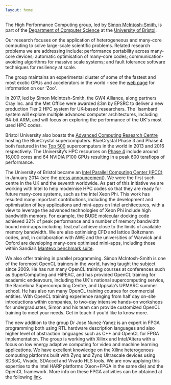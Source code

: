 ```yaml
---
layout: home
---
```


The High Performance Computing group, led by [Simon McIntosh-Smith](http://uob-hpc.github.io/SimonMS/), is part of the [Department of Computer Science](https://www.cs.bris.ac.uk) at the [University of Bristol](http://www.bristol.ac.uk).

Our research focuses on the application of heterogeneous and many-core computing to solve large-scale scientific problems. Related research problems we are addressing include: performance portability across many-core devices; automatic optimisation of many-core codes; communication-avoiding algorithms for massive scale systems; and fault tolerance software techniques for resiliency at scale.

The group maintains an experimental cluster of some of the fastest and most exotic GPUs and accelerators in the world - see the [web page](/zoo) for information on our ‘Zoo'.

In 2017, led by Simon McIntosh-Smith, the GW4 Alliance, along partners Cray Inc. and the Met Office were awarded £3m by EPSRC to deliver a new production Tier 2 HPC system for UK-based researchers. The 'Isambard' system will explore multiple advanced computer architectures, including 64-bit ARM, and will focus on exploring the performance of the UK's most used HPC codes.

Bristol University also boasts the [Advanced Computing Research Centre](https://www.acrc.bris.ac.uk/) hosting the BlueCrystal supercomputers. BlueCrystal Phase 3 and Phase 4 both featured in the [Top 500](http://www.top500.org/) supercomputers in the world in 2013 and 2016 respectively. The University’s HPC resources on [Phase 4](https://www.acrc.bris.ac.uk/acrc/news.htm#BC4) include around 16,000 cores and 64 NVIDIA P100 GPUs resulting in a peak 600 teraflops of performance.

The University of Bristol became an [Intel Parallel Computing Center (IPCC)](https://software.intel.com/en-us/ipcc) in January 2014 (see the [press announcement](http://www.bristol.ac.uk/news/2014/january/10099.html)). We were the first such centre in the UK and the seventh worldwide. As part of this initiative we are working with Intel to help modernise HPC codes so that they are ready for future many-core systems, such as the Intel Xeon Phi.
This work has resulted many important contributions, including the development and optimisation of key applications and mini-apps on Intel architectures, with a view to leverage the advanced technologies of Xeon Phi include high bandwidth memory.
For example, the BUDE molecular docking code achieved 32% of peak performance and a number of memory bandwidth bound mini-apps including TeaLeaf achieve close to the limits of available memory bandwidth. We are also optimising CFD and lattice Boltzmann codes, and, in collaboration with AWE and the universities of Warwick and Oxford are developing many-core optimised mini-apps, including those within Sandia’s [Mantevo benchmark suite](https://mantevo.org).

We also offer training in parallel programming. Simon McIntosh-Smith is one of the foremost OpenCL trainers in the world, having taught the subject since 2009. He has run many OpenCL training courses at conferences such as SuperComputing and HiPEAC, and has provided OpenCL training for academic endeavours, including the UK's national supercomputing service, the Barcelona Supercomputing Centre, and Uppsala’s UPMARC summer school. He has also run many OpenCL training courses for commercial entities. With OpenCL training experience ranging from half day on-site introductions within companies, to two-day intensive hands-on workshops for undergraduates, Simon and his team can provide customized OpenCL training to meet your needs. Get in touch if you'd like to know more.

The new addition to the group Dr Jose Nunez-Yanez is an expert in FPGA programming both using RTL hardware description languages and also higher level of abstraction languages such as C++ and OpenCL for FPGA implementation. The group is working with Xilinx and Intel/Altera with a focus on low energy adaptive computing for video and machine learning applications. We have excellent knowledge on the Xilinx heterogenous computing platforms built with Zynq and Zynq Ultrascale devices using SDSoC, Vivado, SDAccel and Vivado HLS tools. We are now applying this expertise to the Intel HARP platforms (Xeon+FPGA in the same die) and the OpenCL framework. More info on these FPGA activities can be obtained at the following [link](http://www.bristol.ac.uk/engineering/people/jose-l-nunez-yanez/index.html).